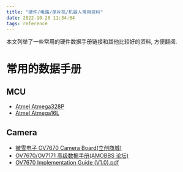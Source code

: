```yaml
---
title: "硬件/电路/单片机/机器人常用资料"
date: 2022-10-28 11:34:04
tags: reference
---
```


本文列举了一些常用的硬件数据手册链接和其他比较好的资料, 方便翻阅.

# 常用的数据手册

<!--more-->

## MCU

- [Atmel Atmega328P](https://ww1.microchip.com/downloads/en/DeviceDoc/Atmel-7810-Automotive-Microcontrollers-ATmega328P_Datasheet.pdf)
- [Atmel Atmega16L](https://ww1.microchip.com/downloads/en/DeviceDoc/doc2466.pdf)

## Camera

- [微雪电子 OV7670 Camera Board(立创商城)](https://datasheet.lcsc.com/lcsc/1912111437_Waveshare-OV7670-Camera-Board--B_C359963.pdf)
- [OV7670/OV7171 高级数据手册(AMOBBS 论坛)](https://d1.amobbs.com/bbs_upload782111/files_19/ourdev_489771.pdf)
- [OV7670 Implementation Guide (V1.0).pdf](http://www.haoyuelectronics.com/Attachment/OV7670%20+%20AL422B%28FIFO%29%20Camera%20Module%28V2.0%29/OV7670%20Implementation%20Guide%20%28V1.0%29.pdf)
